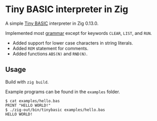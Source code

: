 # Tiny BASIC interpreter in Zig

A simple [Tiny BASIC](https://en.wikipedia.org/wiki/Tiny_BASIC) interpreter in Zig 0.13.0.

Implemented most [grammar](https://archive.org/details/dr_dobbs_journal_vol_01/page/n9/mode/2up) except for keywords `CLEAR`, `LIST`, and `RUN`.

- Added support for lower case characters in string literals.
- Added `REM` statement for comments.
- Added functions `ABS(N)` and `RND(N)`.

## Usage

Build with `zig build`.

Example programs can be found in the `examples` folder.

```
$ cat examples/hello.bas
PRINT "HELLO WORLD!"
$ ./zig-out/bin/tinybasic examples/hello.bas
HELLO WORLD!
```
